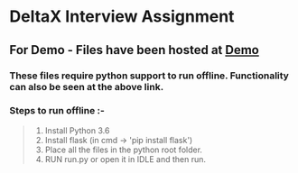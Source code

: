 # DeltaX Interview Assignment
## For Demo - Files have been hosted at <a href="http://anantkaushik.pythonanywhere.com" target="_blank">Demo</a>

### These files require python support to run offline. Functionality can also be seen at the above link.

### Steps to run offline :-
> 1. Install Python 3.6
> 2. Install flask (in cmd -> 'pip install flask')
> 3. Place all the files in the python root folder.
> 4. RUN run.py or open it in IDLE and then run.
